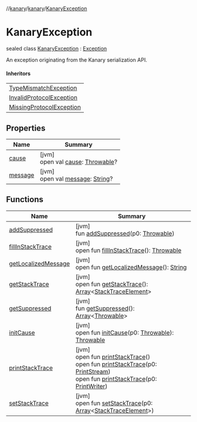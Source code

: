 //[kanary](../../../index.md)/[kanary](../index.md)/[KanaryException](index.md)

# KanaryException

sealed class [KanaryException](index.md) : [Exception](https://docs.oracle.com/javase/8/docs/api/java/lang/Exception.html)

An exception originating from the Kanary serialization API.

#### Inheritors

| |
|---|
| [TypeMismatchException](../-type-mismatch-exception/index.md) |
| [InvalidProtocolException](../-invalid-protocol-exception/index.md) |
| [MissingProtocolException](../-missing-protocol-exception/index.md) |

## Properties

| Name | Summary |
|---|---|
| [cause](../-missing-protocol-exception/index.md#-654012527%2FProperties%2F-1216412040) | [jvm]<br>open val [cause](../-missing-protocol-exception/index.md#-654012527%2FProperties%2F-1216412040): [Throwable](https://kotlinlang.org/api/latest/jvm/stdlib/kotlin/-throwable/index.html)? |
| [message](../-missing-protocol-exception/index.md#1824300659%2FProperties%2F-1216412040) | [jvm]<br>open val [message](../-missing-protocol-exception/index.md#1824300659%2FProperties%2F-1216412040): [String](https://kotlinlang.org/api/latest/jvm/stdlib/kotlin/-string/index.html)? |

## Functions

| Name | Summary |
|---|---|
| [addSuppressed](../-missing-protocol-exception/index.md#282858770%2FFunctions%2F-1216412040) | [jvm]<br>fun [addSuppressed](../-missing-protocol-exception/index.md#282858770%2FFunctions%2F-1216412040)(p0: [Throwable](https://kotlinlang.org/api/latest/jvm/stdlib/kotlin/-throwable/index.html)) |
| [fillInStackTrace](../-missing-protocol-exception/index.md#-1102069925%2FFunctions%2F-1216412040) | [jvm]<br>open fun [fillInStackTrace](../-missing-protocol-exception/index.md#-1102069925%2FFunctions%2F-1216412040)(): [Throwable](https://kotlinlang.org/api/latest/jvm/stdlib/kotlin/-throwable/index.html) |
| [getLocalizedMessage](../-missing-protocol-exception/index.md#1043865560%2FFunctions%2F-1216412040) | [jvm]<br>open fun [getLocalizedMessage](../-missing-protocol-exception/index.md#1043865560%2FFunctions%2F-1216412040)(): [String](https://kotlinlang.org/api/latest/jvm/stdlib/kotlin/-string/index.html) |
| [getStackTrace](../-missing-protocol-exception/index.md#2050903719%2FFunctions%2F-1216412040) | [jvm]<br>open fun [getStackTrace](../-missing-protocol-exception/index.md#2050903719%2FFunctions%2F-1216412040)(): [Array](https://kotlinlang.org/api/latest/jvm/stdlib/kotlin/-array/index.html)&lt;[StackTraceElement](https://docs.oracle.com/javase/8/docs/api/java/lang/StackTraceElement.html)&gt; |
| [getSuppressed](../-missing-protocol-exception/index.md#672492560%2FFunctions%2F-1216412040) | [jvm]<br>fun [getSuppressed](../-missing-protocol-exception/index.md#672492560%2FFunctions%2F-1216412040)(): [Array](https://kotlinlang.org/api/latest/jvm/stdlib/kotlin/-array/index.html)&lt;[Throwable](https://kotlinlang.org/api/latest/jvm/stdlib/kotlin/-throwable/index.html)&gt; |
| [initCause](../-missing-protocol-exception/index.md#-418225042%2FFunctions%2F-1216412040) | [jvm]<br>open fun [initCause](../-missing-protocol-exception/index.md#-418225042%2FFunctions%2F-1216412040)(p0: [Throwable](https://kotlinlang.org/api/latest/jvm/stdlib/kotlin/-throwable/index.html)): [Throwable](https://kotlinlang.org/api/latest/jvm/stdlib/kotlin/-throwable/index.html) |
| [printStackTrace](../-missing-protocol-exception/index.md#-1769529168%2FFunctions%2F-1216412040) | [jvm]<br>open fun [printStackTrace](../-missing-protocol-exception/index.md#-1769529168%2FFunctions%2F-1216412040)()<br>open fun [printStackTrace](../-missing-protocol-exception/index.md#1841853697%2FFunctions%2F-1216412040)(p0: [PrintStream](https://docs.oracle.com/javase/8/docs/api/java/io/PrintStream.html))<br>open fun [printStackTrace](../-missing-protocol-exception/index.md#1175535278%2FFunctions%2F-1216412040)(p0: [PrintWriter](https://docs.oracle.com/javase/8/docs/api/java/io/PrintWriter.html)) |
| [setStackTrace](../-missing-protocol-exception/index.md#2135801318%2FFunctions%2F-1216412040) | [jvm]<br>open fun [setStackTrace](../-missing-protocol-exception/index.md#2135801318%2FFunctions%2F-1216412040)(p0: [Array](https://kotlinlang.org/api/latest/jvm/stdlib/kotlin/-array/index.html)&lt;[StackTraceElement](https://docs.oracle.com/javase/8/docs/api/java/lang/StackTraceElement.html)&gt;) |
